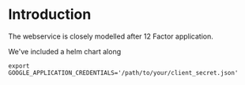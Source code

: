 # Introduction

The webservice is closely modelled after 12 Factor application.

We've included a helm chart along 


```
export GOOGLE_APPLICATION_CREDENTIALS='/path/to/your/client_secret.json'
```